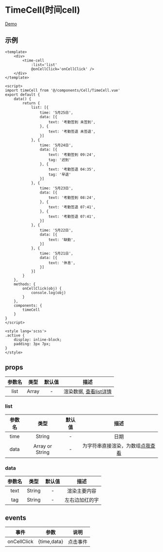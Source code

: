 # TimeCell(时间cell)
[Demo](https://watasi.cn/infozx_api/dist/#/timeCell)

## 示例
``` vue{10}
<template>
	<div>
		<time-cell
			:list='list'
			@onCellClick='onCellClick' />
	</div>
</template>

<script>
import timeCell from '@/components/Cell/TimeCell.vue'
export default {
	data() {
		return {
			list: [{
				time: '5月25日',
				data: [{
					text: '考勤签到 未签到',
				}, {
					text: '考勤签退 未签退',
				}]
			}, {
				time: '5月24日',
				data: [{
					text: '考勤签到 09:24',
					tag: '迟到'
				}, {
					text: '考勤签退 04:35',
					tag: '早退'
				}]
			}, {
				time: '5月23日',
				data: [{
					text: '考勤签到 08:24',
				}, {
					text: '考勤签退 07:41',
				}, {
					text: '考勤签退 07:41',
				}]
			}, {
				time: '5月22日',
				data: [{
					text: '缺勤',
				}]
			}, {
				time: '5月21日',
				data: [{
					text: '休息',
				}]
			}]
		}
	},
	methods: {
		onCellClick(obj) {
			console.log(obj)
		}
	},
	components: {
		timeCell
	}
}
</script>

<style lang='scss'>
.active {
	display: inline-block;
	padding: 3px 7px;
}
</style>
```

## props
|参数名|类型|默认值|描述|
|:---:|:---:|:---:|:---:|
|list|Array|-|渲染数据, [查看list详情](#list)|

### list
|参数名|类型|默认值|描述|
|:---:|:---:|:---:|:---:|
|time|String|-|日期|
|data|Array or String|-|为字符串直接渲染，为数组[点我查看](#data)|

### data
|参数名|类型|默认值|描述|
|:---:|:---:|:---:|:---:|
|text|String|-|渲染主要内容|
|tag|String|-|左右边加红的字|

## events
|事件|参数|说明|
|:---:|:---:|:---:|
|onCellClick|{time,data}|点击事件|
